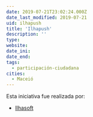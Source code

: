 ```yaml
---
date: 2019-07-21T23:02:24.000Z
date_last_modified: 2019-07-21
uid: ilhapush
title: 'Ilhapush'
description: ''
type: 
website: 
date_ini: 
date_end: 
tags:
  - participación-ciudadana
cities: 
  - Maceió
---
```


Esta iniciativa fue realizada por:

- [Ilhasoft](/organizaciones/ilhasoft)
